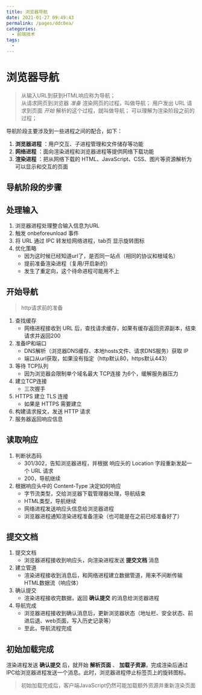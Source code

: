 ```yaml
---
title: 浏览器导航
date: 2021-01-27 09:49:43
permalink: /pages/ddc0ea/
categories:
  - 前端技术
tags:
  - 
---
```

# 浏览器导航
> 从输入URL到获到HTML响应称为导航；  
> 从请求网页到浏览器 *准备* 渲染网页的过程，叫做导航；
> 用户发出 URL 请求到页面 *开始* 解析的这个过程，就叫做导航；
> 可以理解为渲染阶段之前的过程；

导航阶段主要涉及到一些进程之间的配合，如下：
1. **浏览器进程** ：用户交互、子进程管理和文件储存等功能
2. **网络进程** ：面向渲染进程和浏览器进程等提供网络下载功能
3. **渲染进程** ：把从网络下载的 HTML、JavaScript、CSS、图片等资源解析为可以显示和交互的页面

## 导航阶段的步骤

## 处理输入
1. 浏览器进程处理整合输入信息为URL
2. 触发 onbeforeunload 事件
3. 将 URL 通过 IPC 转发给网络进程，tab页 显示旋转图标
4. 优化策略
   + 因为这时候已经知道url了，是否同一站点（相同的协议和根域名）
   + 提前准备渲染进程（复用/开启新的）
   + 发生了重定向，这个待命进程可能用不上

## 开始导航
> http请求前的准备
1. 查找缓存
   + 网络进程接收到 URL 后，查找请求缓存，如果有缓存返回资源副本，结束请求并返回200
2. 准备IP和端口
   + DNS解析（浏览器DNS缓存、本地hosts文件、请求DNS服务）获取 IP
   + 端口从url获取，如果没有指定（http默认80，https默认443）
3. 等待 TCP队列
   + 因为浏览器会限制单个域名最大 TCP连接 为6个，缓解服务器压力
4. 建立TCP连接
   + 三次握手
5. HTTPS 建立 TLS 连接
   + 如果是 HTTPS 需要建立
6. 构建请求报文，发送 HTTP 请求
7. 服务器返回响应信息

## 读取响应
1. 判断状态码
   + 301/302，告知浏览器进程，并根据 响应头的 Location 字段重新发起一个 URL 请求
   + 200，导航继续
2. 根据响应头中的 Content-Type 决定如何响应
   + 字节流类型，交给浏览器下载管理器处理，导航结束
   + HTML类型，导航继续
   + 网络进程发送响应头信息给浏览器进程
   + 浏览器进程通知渲染进程准备渲染（也可能是在之前已经准备好了）

## 提交文档
1. 提交文档
   + 浏览器进程接收到响应头，向渲染进程发送 **提交文档** 消息
2. 建立管道
   + 渲染进程接收到消息后，和网络进程建立数据管道，用来不间断传输HTML数据流（响应体）
3. 确认提交
   + 渲染进程接收完数据，返回 **确认提交** 的消息给浏览器进程
4. 导航完成
   + 浏览器进程接收到确认消息后，更新浏览器状态（地址栏、安全状态、前进后退、web页面，写入历史记录等）
   + 至此，导航流程完成

## 初始加载完成
渲染进程发送 **确认提交** 后，就开始 **解析页面** 、 **加载子资源**，完成渲染后通过IPC给浏览器进程发送一个消息。此时，浏览器进程停止标签页上的旋转图标。
> 初始加载完成后，客户端JavaScript仍然可能加载额外资源并重新渲染页面

